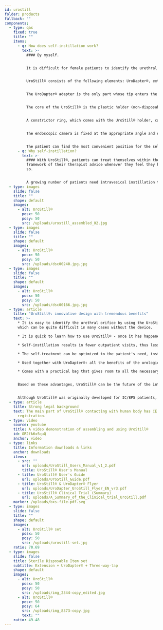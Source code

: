 ```yaml
---
id: urostill
folder: products
fallback: ""
components:
  - type: qas
    fixed: true
    title: ""
    items:
      - q: How does self-instillation work?
        text: >-
          #### By myself.


          It is difficult for female patients to identify the urethral orifice. That is why UroStill® have been invented.


          UroStill® consists of the following elements: UroDapter®, extension, three-way-tap and UroStill® holder (for 50ml syringes). Its optional parts are the endoscopic camera, the tablet and the tablet stand. These you can purchase from us, or you can buy yourself elsewhere. For each instillation you will need to purchase sterile disposable elements as a set containing UroDapter®, extension and three-way-tap.


          The UroDapter® adapter is the only part whose tip enters the orifice of the urethra to deliver the solution used for treating the bladder. An extension part is to be attached to the UroDapter® and a three-way tap to the extension and the syringe. These two elements transmit the solution from the syringe to the UroDapter®.


          The core of the UroStill® is the plastic holder (non-disposable), which holds both the syringe and the endoscopic camera. 


          A constrictor ring, which comes with the UroStill® holder, can be placed into the holder, so that UroStill® can be used with 20ml syringes, too. (The syringe with the medicine is not included.)


          The endoscopic camera is fixed at the appropriate angle and distance so it can provide a perfect view on the tip of the UroDapter® and the orifice of the urethra. (The camera can illuminate the orifice as it has built-in LED lights.) The image of the camera can be seen on any compatible smart phone, tablet, PC etc. The small devices like phones or tablets can be put on a stand. The camera (6LED, micro USB,7mm CA00523), the stand, and the smart device (our recommendation: Huawei Media Pad T3 8.0 16GB) are optional.


          The patient can find the most convenient position for the self-instillation and easily follow the whole process on the screen.
      - q: Why self-instillation?
        text: >-
          #### With UroStill®, patients can treat themselves within the
          framework of their therapist advice whenever they feel they have to do
          so.


          A growing number of patients need intravesical instillation therapy in interstitial cystitis/bladder pain syndrome, which cannot be sufficiently covered by the current healthcare system of any country. The time spent on visiting, the traveling difficulties and the limited availability of therapists are very expensive for the patients, and the predetermined time of instillation with the therapists often leads to under- or over-treatment of the patient.
  - type: images
    slide: false
    title: ""
    shape: default
    images:
      - alt: UroStill®
        posx: 50
        posy: 50
        src: /uploads/urostill_assembled_02.jpg
  - type: images
    slide: false
    title: ""
    shape: default
    images:
      - alt: UroStill®
        posx: 50
        posy: 50
        src: /uploads/dsc00240.jpg.jpg
  - type: images
    slide: false
    title: ""
    shape: default
    images:
      - alt: UroStill®
        posx: 50
        posy: 50
        src: /uploads/dsc00166.jpg.jpg
  - type: article
    title: "UroStill®: innovative design with tremendous benefits"
    text: >-
      * It is easy to identify the urethral orifice by using the UroStill®,
      which can be quite difficult in many cases without the device.

      * It is quick to learn how to use UroStill® - once it has happened, the patient can treat herself without external help.

      * Self-instillation results in fewer outpatient visits, thus less medical expenses, less travelling time.

      * The self-treatment can be optimized to the patient's need, instead of the availability of the therapist.

      * Used together with UroDapter®: all the benefits of the urological syringe adapter apply to UroStill®, too.

      * Comes with a practical bag that gives room to all the necessary and optional elements, so that the patient can carry the device with her easily.


      Based on these advantages, UroStill® can be the future of the intravesical treatment of IC/BPS.


      Although UroStill® was originally developed for IC/BPS patients, it may be used for certain other conditions, such as post-cancer radiation cystitis and frequently recurring, severe urinary tract infections.
  - type: article
    title: Strong legal background
    text: The main part of UroStill® contacting with human body has CE mark and FDA
      registration.
  - type: video
    source: youtube
    title: A video demonstration of assembling and using UroStill®
    id: GR2fk6xSquQ
    anchor: video
  - type: links
    title: Information downloads & links
    anchor: downloads
    items:
      - src: ""
        url: uploads/UroStill_Users_Manual_v1_2.pdf
        title: UroStill® User's Manual
      - title: UroStill® User's Guide
        url: uploads/UroStill_Guide.pdf
      - title: UroStill® & UroDapter® Flyer
        url: uploads/UroDapter_UroStill_Flyer_EN_vr3.pdf
      - title: UroStill® Clinical Trial (Summary)
        url: uploads/A_Summary_of_the_Clinical_trial_UroStill.pdf
    marker: /uploads/bxs-file-pdf.svg
  - type: images
    slide: false
    title: ""
    shape: default
    images:
      - alt: UroStill® set
        posx: 50
        posy: 50
        src: /uploads/urostill-set.jpg
    ratio: 70.69
  - type: images
    slide: false
    title: Sterile Disposable Item set
    subtitle: Extension + UroDapter® + Three-way-tap
    shape: default
    images:
      - alt: UroStill®
        posx: 50
        posy: 50
        src: /uploads/img_2344-copy_edited.jpg
      - alt: UroStill®
        posx: 50
        posy: 64
        src: /uploads/img_8373-copy.jpg
        text: ""
    ratio: 49.48
---
```

